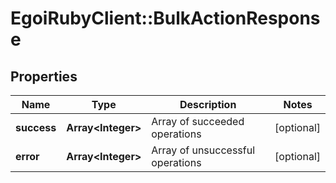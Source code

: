 # EgoiRubyClient::BulkActionResponse

## Properties
Name | Type | Description | Notes
------------ | ------------- | ------------- | -------------
**success** | **Array&lt;Integer&gt;** | Array of succeeded operations | [optional] 
**error** | **Array&lt;Integer&gt;** | Array of unsuccessful operations | [optional] 


